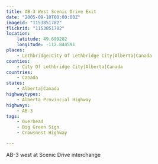```yaml
---
title: AB-3 West Scenic Drive Exit
date: "2005-09-10T00:00:00Z"
imageid: "1153851782"
flickrid: "1153851782"
location:
    latitude: 49.699282
    longitude: -112.844591
places:
    - Lethbridge|City Of Lethbridge City|Alberta|Canada
counties:
    - City Of Lethbridge City|Alberta|Canada
countries:
    - Canada
states:
    - Alberta|Canada
highwaytypes:
    - Alberta Provincial Highway
highways:
    - AB-3
tags:
    - Overhead
    - Big Green Sign
    - Crowsnest Highway

---
```

AB-3 west at Scenic Drive interchange